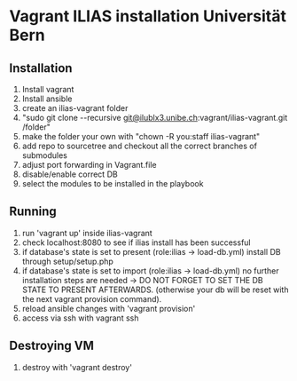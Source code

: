 # Vagrant ILIAS installation Universität Bern

## Installation
1. Install vagrant
2. Install ansible
3. create an ilias-vagrant folder
4. "sudo git clone --recursive git@ilublx3.unibe.ch:vagrant/ilias-vagrant.git /folder"
5. make the folder your own with "chown -R you:staff ilias-vagrant"
6. add repo to sourcetree and checkout all the correct branches of submodules
7. adjust port forwarding in Vagrant.file
8. disable/enable correct DB
9. select the modules to be installed in the playbook

## Running
1. run 'vagrant up' inside ilias-vagrant
2. check localhost:8080 to see if ilias install has been successful
3. if database's state is set to present (role:ilias -> load-db.yml) install DB through setup/setup.php
4. if database's state is set to import (role:ilias -> load-db.yml) no further installation steps are needed
    -> DO NOT FORGET TO SET THE DB STATE TO PRESENT AFTERWARDS. (otherwise your db will be reset with the next
    vagrant provision command).
5. reload ansible changes with 'vagrant provision'
6. access via ssh with vagrant ssh


## Destroying VM
1. destroy with 'vagrant destroy'

